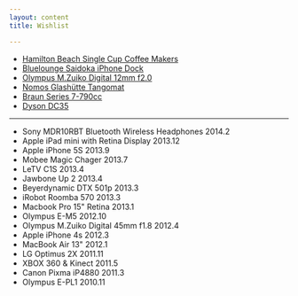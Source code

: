 ```yaml
---
layout: content
title: Wishlist

---
```


* [Hamilton Beach Single Cup Coffee Makers](http://www.hamiltonbeach.com/single-cup-coffee-makers.html)
* [Bluelounge Saidoka iPhone Dock](http://www.bluelounge.com/products/saidoka/)
* [Olympus M.Zuiko Digital 12mm f2.0](http://www.getolympus.com/us/en/lenses/pen-omd/m-zuiko-lens-12mm-f2-0-silver.html)
* [Nomos Glashütte Tangomat](http://www.nomos-glashuette.com/en/watches/tangomat/)
* [Braun Series 7-790cc](http://www.braun.com/us/male-grooming/series-shavers/series-7.html)
* [Dyson DC35](http://www.dyson.com/vacuums/handhelds/dc35/dc35-multi-floor.aspx)

---

* Sony MDR10RBT Bluetooth Wireless Headphones 2014.2
* Apple iPad mini with Retina Display 2013.12
* Apple iPhone 5S 2013.9
* Mobee Magic Chager 2013.7
* LeTV C1S 2013.4
* Jawbone Up 2 2013.4
* Beyerdynamic DTX 501p 2013.3
* iRobot Roomba 570 2013.3
* Macbook Pro 15" Retina 2013.1
* Olympus E-M5 2012.10
* Olympus M.Zuiko Digital 45mm f1.8 2012.4
* Apple iPhone 4s 2012.3
* MacBook Air 13" 2012.1
* LG Optimus 2X 2011.11
* XBOX 360 & Kinect 2011.5
* Canon Pixma iP4880 2011.3
* Olympus E-PL1 2010.11
